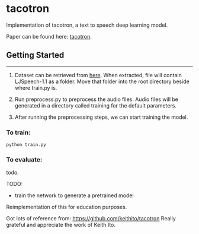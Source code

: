 # tacotron

Implementation of tacotron, a text to speech deep learning model. 

Paper can be found here: [tacotron](https://arxiv.org/abs/1703.10135).

## Getting Started
---
1. Dataset can be retrieved from [here](https://keithito.com/LJ-Speech-Dataset/). When extracted, file will contain LJSpeech-1.1 as a folder. Move that folder into the root directory beside where train.py is.

2. Run preprocess.py to preprocess the audio files. Audio files will be generated in a directory called training for the default parameters.

3. After running the preprocessing steps, we can start training the model.

### To train:

```
python train.py
```


### To evaluate:
todo.

TODO:
- train the network to generate a pretrained model

Reimplementation of this for education purposes.

Got lots of reference from: https://github.com/keithito/tacotron
Really grateful and appreciate the work of Keith Ito.
